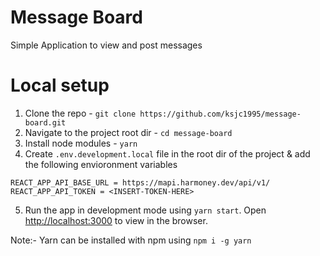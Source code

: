 # Message Board

Simple Application to view and post messages

# Local setup

1. Clone the repo - `git clone https://github.com/ksjc1995/message-board.git`
2. Navigate to the project root dir - `cd message-board`
3. Install node modules - `yarn`
4. Create `.env.development.local` file in the root dir of the project & add the following envioronment variables

```
REACT_APP_API_BASE_URL = https://mapi.harmoney.dev/api/v1/
REACT_APP_API_TOKEN = <INSERT-TOKEN-HERE>
```

5. Run the app in development mode using `yarn start`. Open [http://localhost:3000](http://localhost:3000) to view in the browser.

Note:- Yarn can be installed with npm using `npm i -g yarn`
